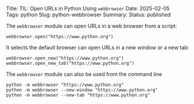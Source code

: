 Title: TIL: Open URLs in Python Using `webbrowser`
Date: 2025-02-05  
Tags: python
Slug: python-webbrowser
Summary:
Status: published

The `webbrowser` module can open URLs in a web browser from a script:

```
webbrowser.open("https://www.python.org")
```

It selects the default browser can open URLs in a new window or a new tab:

``` 
webbrowser.open_new("https://www.python.org")
webbrowser.open_new_tab("https://www.python.org")
```

The `webbrowser` module can also be used from the command line

```
python -m webbrowser "https://www.python.org"
python -m webbrowser --new-window "https://www.python.org"
python -m webbrowser --new-tab "https://www.python.org"
```